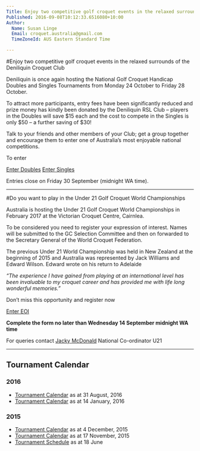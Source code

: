 ```yaml
---
Title: Enjoy two competitive golf croquet events in the relaxed surrounds of the Deniliquin Croquet Club
Published: 2016-09-08T10:12:33.6516080+10:00
Author:
  Name: Susan Linge
  Email: croquet.australia@gmail.com
  TimeZoneId: AUS Eastern Standard Time

---
```

#Enjoy two competitive golf croquet events in the relaxed surrounds of the Deniliquin Croquet Club  

Deniliquin is once again hosting the National Golf Croquet Handicap Doubles and Singles Tournaments from Monday 24 October to Friday 28 October.

To attract more participants, entry fees have been significantly reduced and prize money has kindly been donated by the Deniliquin RSL Club – players in the Doubles will save $15 each and the cost to compete in the Singles is only $50 – a further saving of $30!

Talk to your friends and other members of your Club; get a group together and encourage them to enter one of Australia’s most enjoyable national competitions.

To enter

<a href="/tournaments/2016/gc/handicap-doubles" class="btn btn-primary btn-lg" role="button">Enter Doubles</a> <a href="/tournaments/2016/gc/handicap-singles" class="btn btn-primary btn-lg" role="button">Enter Singles</a>

Entries close on Friday 30 September (midnight WA time).

________________

#Do you want to play in the Under 21 Golf Croquet World Championships

Australia is hosting the Under 21 Golf Croquet World Championships in February 2017 at the Victorian Croquet Centre, Cairnlea.

To be considered you need to register your expression of interest.  Names will be submitted to the GC Selection Committee and then on forwarded to the Secretary General of the World Croquet Federation.

The previous Under 21 World Championship was held in New Zealand at the beginning of 2015 and Australia was represented by Jack Williams and Edward Wilson.  Edward wrote on his return to Adelaide 

*“The experience I have gained from playing at an international level has been invaluable to my croquet career and has provided me with life long wonderful memories.”*

Don’t miss this opportunity and register now

<a href="/tournaments/2017/gc/u21-worlds-eoi" class="btn btn-primary btn-lg" role="button">Enter EOI</a>

**Complete the form no later than Wednesday 14 September midnight WA time**

For queries contact [Jacky McDonald](mailto:ndu21c@croquet-australia.com.au) National Co-ordinator U21











---

## Tournament Calendar

### 2016

- [Tournament Calendar](/tournaments/aca-tournament-calendar-as-at-31-august-2016.pdf) as at 31 August, 2016
- [Tournament Calendar](/aca-tournament-calendar-as-at-14-january-2016.pdf) as at 14 January, 2016

### 2015

- [Tournament Calendar](/2015-2019-aca-tournament-program-as-at-4-december.pdf) as at 4 December, 2015
- [Tournament Calendar](/2015-2019-aca-tournament-calendar-as-at-17-nov-2015.pdf) as at 17 November, 2015
- [Tournament Schedule](/2015-2019-aca-tournament-program-as-at-18-june-2015-2-.pdf) as at 18 June